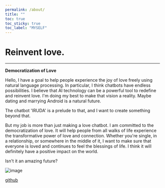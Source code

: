 ```yaml
---
permalink: /about/
title: ""
toc: true
toc_sticky: true
toc_label: "MYSELF"
---
```




# Reinvent love.
---

**Democratization of Love**



Hello, I have a goal to help people experience the joy of love freely using natural language processing. In particular, I think chatbots have endless possibilities. I believe that AI technology can be a powerful tool to redefine and reinvent love. I'm doing my best to make that vision a reality. Maybe dating and marrying Android is a natural future.

The chatbot 'IRUDA' is a prelude to that, and I want to create something beyond that.

But my job is more than just making a love chatbot. I am committed to the democratization of love. It will help people from all walks of life experience the transformative power of love and connection. Whether you're single, in a relationship, or somewhere in the middle of it, I want to make sure that everyone is loved and continues to feel the blessings of life. I think it will definitely have a positive impact on the world.

Isn't it an amazing future?

![image](../../../image/iruda.png)

[github](https://github.com/yunjinchoidev)